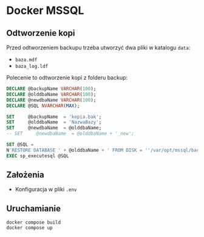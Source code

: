 # Docker MSSQL

## Odtworzenie kopi

Przed odtworzeniem backupu trzeba utworzyć dwa pliki w katalogu `data`:

- `baza.mdf`
- `baza_log.ldf`

Polecenie to odtworzenie kopi z folderu backup:

```sql
DECLARE @backupName VARCHAR(100);
DECLARE @olddbaName VARCHAR(100);
DECLARE @newdbaName VARCHAR(100);
DECLARE @SQL NVARCHAR(MAX);

SET     @backupName  = 'kopia.bak';
SET     @olddbaName  = 'NazwaBazy';
SET     @newdbaName  = @olddbaName;
-- SET     @newdbaName  = @olddbaName + '_new';

SET @SQL =
N'RESTORE DATABASE ' + @olddbaName + ' FROM DISK = ''/var/opt/mssql/backup/' + @backupName + ''' WITH MOVE ''' + @olddbaName + ''' TO ''/opt/var/mssql/data/' + @newdbaName + '.mdf'', MOVE ''' + @olddbaName + '_log'' TO ''/opt/var/log/mssql/data/' + @newdbaName + '_Log.ldf'''
EXEC sp_executesql @SQL
```

## Założenia

- Konfiguracja w pliki `.env`

## Uruchamianie

```
docker compose build
docker compose up
```
